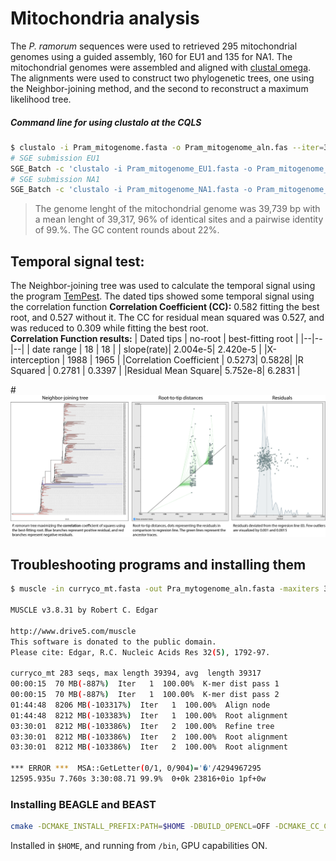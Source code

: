 # Mitochondria analysis

The _P. ramorum_ sequences were used to retrieved 295 mitochondrial genomes using a guided assembly, 160 for EU1 and 135 for NA1. The mitochondrial genomes were assembled and aligned with [clustal omega](http://www.clustal.org/omega/). The alignments were used to construct two phylogenetic trees, one using the Neighbor-joining method, and the second to reconstruct a maximum likelihood tree. 

##### Command line for using clustalo at the CQLS
```bash
$ clustalo -i Pram_mitogenome.fasta -o Pram_mitogenome_aln.fas --iter=3 --threads=20
# SGE submission EU1
SGE_Batch -c 'clustalo -i Pram_mitogenome_EU1.fasta -o Pram_mitogenome_EU1-aln.fas --iter=10 --threads=12 -v' -P 12 -q bpp -r clustal-EU1mg
# SGE submission NA1
SGE_Batch -c 'clustalo -i Pram_mitogenome_NA1.fasta -o Pram_mitogenome_NA1-aln.fas --iter=10 --threads=12 -v' -P 12 -q bpp -r clustal-NA1mg

```
> The genome lenght of the mitochondrial genome was 39,739 bp with a mean lenght of 39,317, 96% of identical sites and a pairwise identity of 99.%. The GC content rounds about 22%.

## Temporal signal test:
The Neighbor-joining tree was used to calculate the temporal signal using the program [TemPest](https://beast.community/tempest). 
The dated tips showed some temporal signal using the correlation function **Correlation Coefficient (CC):** 0.582 fitting the best root, and 0.527 without it. The CC for residual mean squared was 0.527, and was reduced to 0.309 while fitting the best root.\
**Correlation Function results:**
| Dated tips | no-root | best-fitting root |
|--|--|--|
| date range | 18     | 18 |
| slope(rate)| 2.004e-5| 2.420e-5 |
|X-interception | 1988 | 1965 |
|Correlation Coefficient | 0.5273| 0.5828|
|R Squared  | 0.2781 | 0.3397 |
|Residual Mean Square| 5.752e-8| 6.2831 |

#![tempest_results](https://github.com/ricardoi/genedis_networks/blob/main/mitochondria/figures/Pram_295_tempest.png)




## Troubleshooting programs and installing them
```bash
$ muscle -in curryco_mt.fasta -out Pra_mytogenome_aln.fasta -maxiters 3

MUSCLE v3.8.31 by Robert C. Edgar

http://www.drive5.com/muscle
This software is donated to the public domain.
Please cite: Edgar, R.C. Nucleic Acids Res 32(5), 1792-97.

curryco_mt 283 seqs, max length 39394, avg  length 39317
00:00:15  70 MB(-887%)  Iter   1  100.00%  K-mer dist pass 1
00:00:15  70 MB(-887%)  Iter   1  100.00%  K-mer dist pass 2
01:44:48  8206 MB(-103317%)  Iter   1  100.00%  Align node      
01:44:48  8212 MB(-103383%)  Iter   1  100.00%  Root alignment
03:30:01  8212 MB(-103386%)  Iter   2  100.00%  Refine tree   
03:30:01  8212 MB(-103386%)  Iter   2  100.00%  Root alignment
03:30:01  8212 MB(-103386%)  Iter   2  100.00%  Root alignment

*** ERROR ***  MSA::GetLetter(0/1, 0/904)='�'/4294967295
12595.935u 7.760s 3:30:08.71 99.9%	0+0k 23816+0io 1pf+0w
```

### Installing BEAGLE and BEAST

```bash 
cmake -DCMAKE_INSTALL_PREFIX:PATH=$HOME -DBUILD_OPENCL=OFF -DCMAKE_CC_COMPILER=/usr/bin/cuda-gcc -DCMAKE_CXX_COMPILER=/usr/bin/cuda-g++ ..
```
Installed in `$HOME`, and running from `/bin`, GPU capabilities ON.


